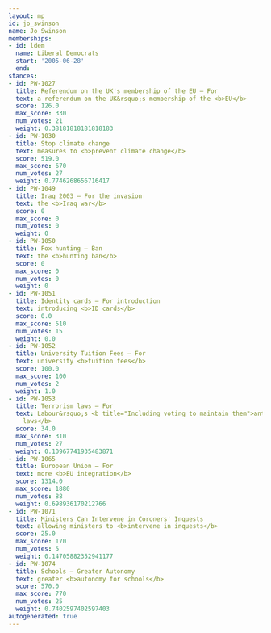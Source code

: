 ```yaml
---
layout: mp
id: jo_swinson
name: Jo Swinson
memberships:
- id: ldem
  name: Liberal Democrats
  start: '2005-06-28'
  end: 
stances:
- id: PW-1027
  title: Referendum on the UK's membership of the EU — For
  text: a referendum on the UK&rsquo;s membership of the <b>EU</b>
  score: 126.0
  max_score: 330
  num_votes: 21
  weight: 0.38181818181818183
- id: PW-1030
  title: Stop climate change
  text: measures to <b>prevent climate change</b>
  score: 519.0
  max_score: 670
  num_votes: 27
  weight: 0.7746268656716417
- id: PW-1049
  title: Iraq 2003 — For the invasion
  text: the <b>Iraq war</b>
  score: 0
  max_score: 0
  num_votes: 0
  weight: 0
- id: PW-1050
  title: Fox hunting — Ban
  text: the <b>hunting ban</b>
  score: 0
  max_score: 0
  num_votes: 0
  weight: 0
- id: PW-1051
  title: Identity cards — For introduction
  text: introducing <b>ID cards</b>
  score: 0.0
  max_score: 510
  num_votes: 15
  weight: 0.0
- id: PW-1052
  title: University Tuition Fees — For
  text: university <b>tuition fees</b>
  score: 100.0
  max_score: 100
  num_votes: 2
  weight: 1.0
- id: PW-1053
  title: Terrorism laws — For
  text: Labour&rsquo;s <b title="Including voting to maintain them">anti-terrorism
    laws</b>
  score: 34.0
  max_score: 310
  num_votes: 27
  weight: 0.10967741935483871
- id: PW-1065
  title: European Union — For
  text: more <b>EU integration</b>
  score: 1314.0
  max_score: 1880
  num_votes: 88
  weight: 0.698936170212766
- id: PW-1071
  title: Ministers Can Intervene in Coroners' Inquests
  text: allowing ministers to <b>intervene in inquests</b>
  score: 25.0
  max_score: 170
  num_votes: 5
  weight: 0.14705882352941177
- id: PW-1074
  title: Schools — Greater Autonomy
  text: greater <b>autonomy for schools</b>
  score: 570.0
  max_score: 770
  num_votes: 25
  weight: 0.7402597402597403
autogenerated: true
---
```

